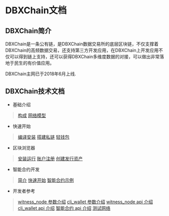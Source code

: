 # DBXChain文档

## DBXChain简介

DBXChain是一条公有链，是DBXChain数据交易所的底层区块链，不仅支撑着DBXChain的高频数据交易，还支持第三方开发应用，在DBXChain上开发应用不仅可以得到链上支持，还可以获得DBXChain多维度数据的对接，可以做出非常落地于民生的有价值应用。

DBXChain主网已于2018年6月上线.


## DBXChain技术文档
* 基础介绍
> [构成](introduction.md)
> [网络模型](network_model.md)

* 快速开始
> [编译安装](node/compile.md)
> [搭建私链](node/private-chain.md)
> [轻钱包](node/cli_wallet.md)

* 区块浏览器
> [安装运行](wallet/install.md)
> [账户注册](wallet/register.md)
> [创建发行资产](wallet/publish_asset.md)

* 智能合约开发
> [简介](contract/introduction.md)
> [快速开始](contract/quick_start.md)
> [智能合约示例](contract/examples.md)

* 开发者参考
> [witness_node 参数介绍](node/cmd/witness_node.md)
> [cli_wallet 参数介绍](node/cmd/cli_wallet.md)
> [witness_node api 介绍](node/api/witness_node.md)
> [cli_wallet api 介绍](node/api/cli_wallet.md)
> [智能合约 api 介绍](contract/contract-api.md)
> [测试网络](testnet/introduction.md)
